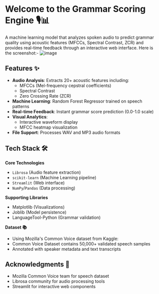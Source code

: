 # Welcome to the Grammar Scoring Engine 🎙️📊

A machine learning model that analyzes spoken audio to predict grammar quality using acoustic features (MFCCs, Spectral Contrast, ZCR) and provides real-time feedback through an interactive web interface.
Here is the screenshot:- 
![image](https://github.com/user-attachments/assets/b8a899dc-4f19-4cfe-bbeb-31a40fff29bc)

## Features ✨

- **Audio Analysis**: Extracts 20+ acoustic features including:
  - MFCCs (Mel-frequency cepstral coefficients)
  - Spectral Contrast
  - Zero Crossing Rate (ZCR)
- **Machine Learning**: Random Forest Regressor trained on speech patterns
- **Real-time Feedback**: Instant grammar score prediction (0.0-1.0 scale)
- **Visual Analytics**:
  - Interactive waveform display
  - MFCC heatmap visualization
- **File Support**: Processes WAV and MP3 audio formats

## Tech Stack 🛠️

**Core Technologies**
- `Librosa` (Audio feature extraction)
- `scikit-learn` (Machine Learning pipeline)
- `Streamlit` (Web interface)
- `NumPy`/`Pandas` (Data processing)

**Supporting Libraries**
- Matplotlib (Visualizations)
- Joblib (Model persistence)
- LanguageTool-Python (Grammar validation)

**Dataset 📚**
- Using Mozilla's Common Voice dataset from Kaggle:
- Common Voice Dataset contains 50,000+ validated speech samples
- Annotated with speaker metadata and text transcripts

## Acknowledgments 🙏
- Mozilla Common Voice team for speech dataset
- Librosa community for audio processing tools
- Streamlit for interactive web components
